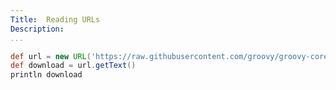 ```yaml
---
Title:	Reading URLs
Description:	
...
```


```groovy
def url = new URL('https://raw.githubusercontent.com/groovy/groovy-core/master/NOTICE.txt')
def download = url.getText()
println download
```